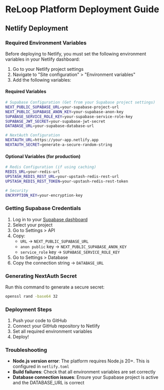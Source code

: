 # ReLoop Platform Deployment Guide

## Netlify Deployment

### Required Environment Variables

Before deploying to Netlify, you must set the following environment variables in your Netlify dashboard:

1. Go to your Netlify project settings
2. Navigate to "Site configuration" > "Environment variables"
3. Add the following variables:

#### Required Variables

```bash
# Supabase Configuration (Get from your Supabase project settings)
NEXT_PUBLIC_SUPABASE_URL=your-supabase-project-url
NEXT_PUBLIC_SUPABASE_ANON_KEY=your-supabase-anon-key
SUPABASE_SERVICE_ROLE_KEY=your-supabase-service-role-key
SUPABASE_JWT_SECRET=your-supabase-jwt-secret
DATABASE_URL=your-supabase-database-url

# NextAuth Configuration
NEXTAUTH_URL=https://your-app.netlify.app
NEXTAUTH_SECRET=generate-a-secure-random-string
```

#### Optional Variables (for production)

```bash
# Redis Configuration (if using caching)
REDIS_URL=your-redis-url
UPSTASH_REDIS_REST_URL=your-upstash-redis-rest-url
UPSTASH_REDIS_REST_TOKEN=your-upstash-redis-rest-token

# Security
ENCRYPTION_KEY=your-encryption-key
```

### Getting Supabase Credentials

1. Log in to your [Supabase dashboard](https://app.supabase.com)
2. Select your project
3. Go to Settings > API
4. Copy:
   - `URL` → `NEXT_PUBLIC_SUPABASE_URL`
   - `anon public` key → `NEXT_PUBLIC_SUPABASE_ANON_KEY`
   - `service_role` key → `SUPABASE_SERVICE_ROLE_KEY`
5. Go to Settings > Database
6. Copy the connection string → `DATABASE_URL`

### Generating NextAuth Secret

Run this command to generate a secure secret:

```bash
openssl rand -base64 32
```

### Deployment Steps

1. Push your code to GitHub
2. Connect your GitHub repository to Netlify
3. Set all required environment variables
4. Deploy!

### Troubleshooting

- **Node.js version error**: The platform requires Node.js 20+. This is configured in `netlify.toml`
- **Build failures**: Check that all environment variables are set correctly
- **Database connection issues**: Ensure your Supabase project is active and the DATABASE_URL is correct
